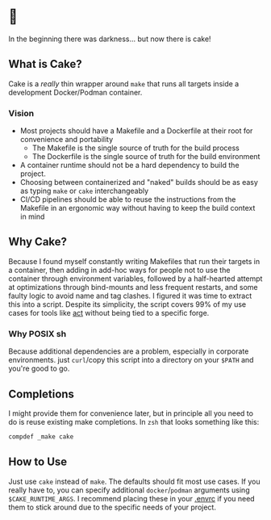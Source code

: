 # 🍰 
In the beginning there was darkness...
but now there is cake!

## What is Cake?
Cake is a *really* thin wrapper around `make` that runs all targets inside a
development Docker/Podman container.

### Vision
- Most projects should have a Makefile and a Dockerfile at their root for
  convenience and portability
  - The Makefile is the single source of truth for the build process
  - The Dockerfile is the single source of truth for the build environment
- A container runtime should not be a hard dependency to build the project.
- Choosing between containerized and "naked" builds should be as easy as typing
  `make` or `cake` interchangeably 
- CI/CD pipelines should be able to reuse the instructions from the Makefile in
  an ergonomic way without having to keep the build context in mind
    
## Why Cake?
Because I found myself constantly writing Makefiles that run their targets in a
container, then adding in add-hoc ways for people not to use the container
through environment variables, followed by a half-hearted attempt at
optimizations through bind-mounts and less frequent restarts, and some faulty
logic to avoid name and tag clashes. I figured it was time to extract this into
a script. Despite its simplicity, the script covers 99% of my use cases for
tools like [act](https://github.com/nektos/act) without being tied to a specific
forge.

### Why POSIX sh
Because additional dependencies are a problem, especially in corporate
environments. just `curl`/copy this script into a directory on your `$PATH` and
you're good to go.

## Completions
I might provide them for convenience later, but in principle all you need to do
is reuse existing make completions. In `zsh` that looks something like this:

```zsh
compdef _make cake
```

## How to Use
Just use `cake` instead of `make`. The defaults should fit most use cases. If
you really have to, you can specify additional `docker`/`podman` arguments using
`$CAKE_RUNTIME_ARGS`. I recommend placing these in your
[.envrc](https://direnv.net/) if you need them to stick around due to the
specific needs of your project.
